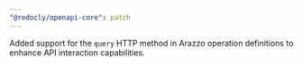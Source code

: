 ```yaml
---
"@redocly/openapi-core": patch
---
```


Added support for the `query` HTTP method in Arazzo operation definitions to enhance API interaction capabilities.
